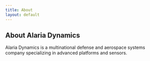 ```yaml
---
title: About
layout: default
---
```


## About Alaria Dynamics

Alaria Dynamics is a multinational defense and aerospace systems company specializing in advanced platforms and sensors.
